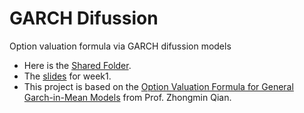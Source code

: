 # GARCH Difussion
Option valuation formula via GARCH difussion models

* Here is the [Shared Folder](https://drive.google.com/drive/folders/1TBCBF2sqT2O3gJLckGonUc0DRKedzEWU?usp=sharing).
* The [slides](https://www.overleaf.com/1398544588vtxtbhxgkqnw) for week1.
* This project is based on the [Option Valuation Formula for General Garch-in-Mean Models](https://papers.ssrn.com/sol3/papers.cfm?abstract_id=3185994) from Prof. Zhongmin Qian.
